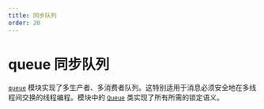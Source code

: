 ```yaml
---
title: 同步队列
order: 20
---
```


# queue 同步队列

[`queue`](https://docs.python.org/zh-cn/3/library/queue.html#module-queue) 模块实现了多生产者、多消费者队列。这特别适用于消息必须安全地在多线程间交换的线程编程。模块中的 [`Queue`](https://docs.python.org/zh-cn/3/library/queue.html#queue.Queue) 类实现了所有所需的锁定语义。
